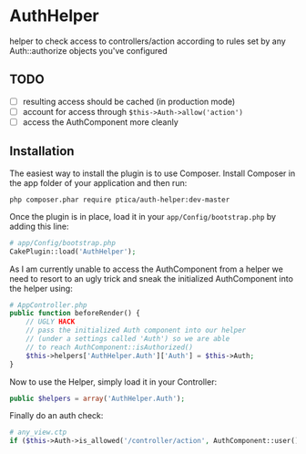 AuthHelper
==========

helper to check access to controllers/action
according to rules set by any Auth::authorize objects you've configured

TODO
----
* [ ] resulting access should be cached (in production mode)
* [ ] account for access through `$this->Auth->allow('action')`
* [ ] access the AuthComponent more cleanly

Installation
------------

The easiest way to install the plugin is to use Composer.
Install Composer in the app folder of your application and then run:

```
php composer.phar require ptica/auth-helper:dev-master
```
Once the plugin is in place, load it in your `app/Config/bootstrap.php` by adding this line:

```php
# app/Config/bootstrap.php
CakePlugin::load('AuthHelper');
```

As I am currently unable to access the AuthComponent from a helper
we need to resort to an ugly trick and sneak the initialized AuthComponent into
the helper using:

```php
# AppController.php
public function beforeRender() {
    // UGLY HACK
    // pass the initialized Auth component into our helper
    // (under a settings called 'Auth') so we are able
    // to reach AuthComponent::isAuthorized()
    $this->helpers['AuthHelper.Auth']['Auth'] = $this->Auth;
}
```

Now to use the Helper, simply load it in your Controller:

```php
public $helpers = array('AuthHelper.Auth');
```

Finally do an auth check:

```php
# any_view.ctp
if ($this->Auth->is_allowed('/controller/action', AuthComponent::user()))  { ... }
```
